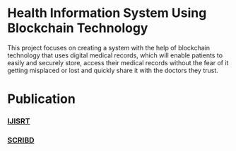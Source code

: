 # Health Information System Using Blockchain Technology

This project focuses on creating a system with the help of blockchain technology that uses digital medical records, which will enable patients to easily and securely store, access their medical records without the fear of it getting misplaced or lost and quickly share it with the doctors they trust.

# Publication

### [IJISRT](https://www.ijisrt.com/health-information-system-using-blockchain-technology)

### [SCRIBD](https://www.scribd.com/document/509199522/Health-Information-System-Using-Blockchain-Technology)